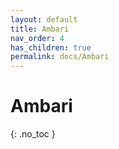 ```yaml
---
layout: default
title: Ambari
nav_order: 4
has_children: true
permalink: docs/Ambari
---
```


# Ambari
{: .no_toc }

